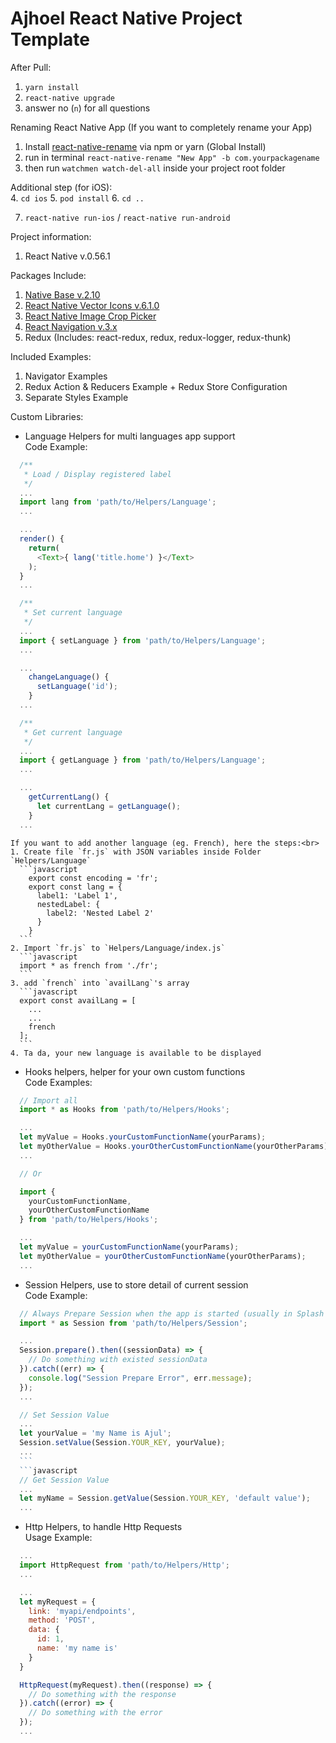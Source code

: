 # Ajhoel React Native Project Template

After Pull:<br>
1. `yarn install`
2. `react-native upgrade`
3. answer no (`n`) for all questions

Renaming React Native App (If you want to completely rename your App)
1.  Install [react-native-rename](https://www.npmjs.com/package/react-native-rename) via npm or yarn (Global Install)
2.  run in terminal `react-native-rename "New App" -b com.yourpackagename`
3.  then run `watchmen watch-del-all` inside your project root folder

Additional step (for iOS):<br>
4. `cd ios`
5. `pod install`
6. `cd ..`

7. `react-native run-ios` / `react-native run-android`

Project information:<br>
1. React Native v.0.56.1

Packages Include:<br>
1. [Native Base v.2.10](https://nativebase.io)
2. [React Native Vector Icons v.6.1.0](https://github.com/oblador/react-native-vector-icons)
3. [React Native Image Crop Picker](https://github.com/ivpusic/react-native-image-crop-picker)
4. [React Navigation v.3.x](https://reactnavigation.org/docs/en/getting-started.html)
5. Redux (Includes: react-redux, redux, redux-logger, redux-thunk)

Included Examples:<br>
1. Navigator Examples
2. Redux Action & Reducers Example + Redux Store Configuration
3. Separate Styles Example

Custom Libraries:
  * Language Helpers for multi languages app support<br>
  Code Example:<br>

  ```javascript
    /**
     * Load / Display registered label
     */
    ...
    import lang from 'path/to/Helpers/Language';
    ...

    ...
    render() {
      return(
        <Text>{ lang('title.home') }</Text>
      );      
    }
    ...
  ```
  ```javascript
    /**
     * Set current language
     */
    ...
    import { setLanguage } from 'path/to/Helpers/Language';
    ...

    ...
      changeLanguage() {
        setLanguage('id');
      }
    ...
  ```
  ```javascript
    /**
     * Get current language
     */
    ...
    import { getLanguage } from 'path/to/Helpers/Language';
    ...

    ...
      getCurrentLang() {
        let currentLang = getLanguage();
      }
    ...
  ```
    If you want to add another language (eg. French), here the steps:<br>
    1. Create file `fr.js` with JSON variables inside Folder `Helpers/Language`
      ```javascript
        export const encoding = 'fr';
        export const lang = {
          label1: 'Label 1',
          nestedLabel: {
            label2: 'Nested Label 2'
          }
        }
      ```
    2. Import `fr.js` to `Helpers/Language/index.js`
      ```javascript
      import * as french from './fr';
      ```
    3. add `french` into `availLang`'s array
      ```javascript
      export const availLang = [
        ...
        ...
        french
      ];
      ```
    4. Ta da, your new language is available to be displayed

  * Hooks helpers, helper for your own custom functions<br>Code Examples:<br>
  ```javascript
    // Import all
    import * as Hooks from 'path/to/Helpers/Hooks';

    ...
    let myValue = Hooks.yourCustomFunctionName(yourParams);
    let myOtherValue = Hooks.yourOtherCustomFunctionName(yourOtherParams);
    ...

    // Or

    import {
      yourCustomFunctionName,
      yourOtherCustomFunctionName
    } from 'path/to/Helpers/Hooks';

    ...
    let myValue = yourCustomFunctionName(yourParams);
    let myOtherValue = yourOtherCustomFunctionName(yourOtherParams);
    ...
  ```

  * Session Helpers, use to store detail of current session<br>Code Example:<br>
  ```javascript
    // Always Prepare Session when the app is started (usually in Splash Screen)
    import * as Session from 'path/to/Helpers/Session';

    ...
    Session.prepare().then((sessionData) => {
      // Do something with existed sessionData
    }).catch((err) => {
      console.log("Session Prepare Error", err.message);
    });
    ...
  ```
  ```javascript
    // Set Session Value
    ...
    let yourValue = 'my Name is Ajul';
    Session.setValue(Session.YOUR_KEY, yourValue);
    ...
    ```
    ```javascript
    // Get Session Value
    ...
    let myName = Session.getValue(Session.YOUR_KEY, 'default value');
    ...
  ```

  * Http Helpers, to handle Http Requests<br>Usage Example:<br>
  ```javascript
    ...
    import HttpRequest from 'path/to/Helpers/Http';
    ...

    ...
    let myRequest = {
      link: 'myapi/endpoints',
      method: 'POST',
      data: {
        id: 1,
        name: 'my name is'
      }
    }

    HttpRequest(myRequest).then((response) => {
      // Do something with the response
    }).catch((error) => {
      // Do something with the error
    });
    ...
  ```
